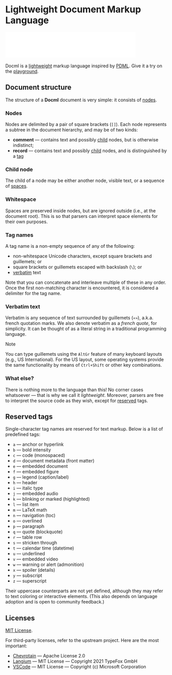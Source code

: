 # Lightweight Document Markup Language

![logo]

Docml is a [lightweight] markup language inspired by [PDML]. Give it a try on the [playground].

## Document structure

The structure of a **Docml** document is very simple: it consists of [nodes].

### Nodes

Nodes are delimited by a pair of square brackets (`[]`). Each node represents a subtree in the document hierarchy, and may be of two kinds:

- **comment** &mdash; contains text and possibly [child] nodes, but is otherwise indistinct;
- **record** &mdash; contains text and possibly [child] nodes, and is distinguished by a [tag]

### Child node

The child of a node may be either another node, visible text, or a sequence of [spaces].

### Whitespace

Spaces are preserved inside nodes, but are ignored outside (i.e., at the document root). This is so that parsers can interpret space elements for their own purposes.

### Tag names

A tag name is a non-empty sequence of any of the following:

- non-whitespace Unicode characters, except square brackets and guillemets; or
- square brackets or guillemets escaped with backslash (`\`); or
- [verbatim] text

Note that you can concatenate and interleave multiple of these in any order. Once the first non-matching character is encountered, it is considered a delimiter for the tag name.

### Verbatim text

Verbatim is any sequence of text surrounded by guillemets (`«»`), a.k.a. french quotation marks. We also denote verbatim as a _french quote_, for simplicity. It can be thought of as a literal string in a traditional programming language.

<!-- eslint-disable-next-line markdown/no-missing-label-refs -- https://github.com/eslint/markdown/issues/294 -->

> [!NOTE]
>
> You can type guillemets using the `AltGr` feature of many keyboard layouts (e.g., US International). For the US layout, some operating systems provide the same functionality by means of `Ctrl+Shift` or other key combinations.

### What else?

There is nothing more to the language than this! No corner cases whatsoever &mdash; that is why we call it _lightweight_. Moreover, parsers are free to interpret the source code as they wish, except for [reserved] tags.

## Reserved tags

Single-character tag names are reserved for text markup. Below is a list of predefined tags:

- `a` &mdash; anchor or hyperlink
- `b` &mdash; bold intensity
- `c` &mdash; code (monospaced)
- `d` &mdash; document metadata (front matter)
- `e` &mdash; embedded document
- `f` &mdash; embedded figure
- `g` &mdash; legend (caption/label)
- `h` &mdash; header
- `i` &mdash; italic type
- `j` &mdash; embedded audio
- `k` &mdash; blinking or marked (highlighted)
- `l` &mdash; list item
- `m` &mdash; LaTeX math
- `n` &mdash; navigation (toc)
- `o` &mdash; overlined
- `p` &mdash; paragraph
- `q` &mdash; quote (blockquote)
- `r` &mdash; table row
- `s` &mdash; stricken through
- `t` &mdash; calendar time (datetime)
- `u` &mdash; underlined
- `v` &mdash; embedded video
- `w` &mdash; warning or alert (admonition)
- `x` &mdash; spoiler (details)
- `y` &mdash; subscript
- `z` &mdash; superscript

Their uppercase counterparts are not yet defined, although they may refer to text coloring or interactive elements. (This also depends on language adoption and is open to community feedback.)

## Licenses

[MIT License].

For third-party licenses, refer to the upstream project. Here are the most important:

- [Chevrotain] &mdash; Apache License 2.0
- [Langium] &mdash; MIT License &mdash; Copyright 2021 TypeFox GmbH
- [VSCode] &mdash; MIT License &mdash; Copyright (c) Microsoft Corporation

<!-- self references -->

[logo]: assets/logo-wide.png
[nodes]: #nodes
[child]: #child-node
[tag]: #tag-names
[spaces]: #whitespace
[verbatim]: #verbatim-text
[reserved]: #reserved-tags
[MIT License]: LICENSE

<!-- external references -->

[lightweight]: https://en.wikipedia.org/wiki/Lightweight_markup_language
[PDML]: https://pdml-lang.dev/
[playground]: https://dsogari.github.io/docml/
[Chevrotain]: https://github.com/Chevrotain/chevrotain
[Langium]: https://github.com/eclipse-langium/langium
[VSCode]: https://github.com/Microsoft/vscode-languageserver-node/
